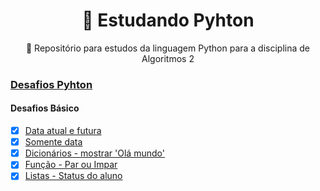 <h1 align="center">🐍 Estudando Pyhton</h1>

<p align="center">🦆 Repositório para estudos da linguagem Python para a disciplina de Algoritmos 2</p>

### [Desafios Pyhton]([[https://web.dio.me/track/orange-tech-backend](https://web.dio.me/track/6e3cb1b0-bbcc-4cab-8d5c-c2c7acec960d](https://github.com/rmveiga/exercicios_python#datas)))
#### Desafios Básico

- [x] [Data atual e futura](https://github.com/srtapoe/studyingpython/blob/main/basic/basic1.py)
- [x] [Somente data](https://github.com/srtapoe/studyingpython/blob/main/basic/basic1.py)
- [x] [Dicionários - mostrar 'Olá mundo'](https://github.com/srtapoe/studyingpython/blob/main/basic/basic2.py)
- [x] [Função - Par ou Impar](https://github.com/srtapoe/studyingpython/blob/main/basic/basic3.py)
- [x] [Listas - Status do aluno](https://github.com/srtapoe/studyingpython/blob/main/basic/basic4.py)
